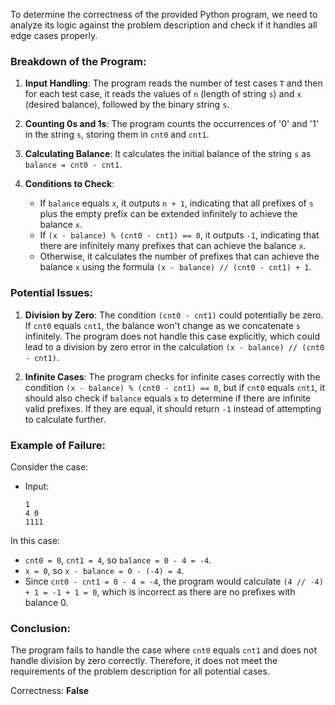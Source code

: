To determine the correctness of the provided Python program, we need to analyze its logic against the problem description and check if it handles all edge cases properly.

### Breakdown of the Program:

1. **Input Handling**: The program reads the number of test cases `T` and then for each test case, it reads the values of `n` (length of string `s`) and `x` (desired balance), followed by the binary string `s`.

2. **Counting 0s and 1s**: The program counts the occurrences of '0' and '1' in the string `s`, storing them in `cnt0` and `cnt1`.

3. **Calculating Balance**: It calculates the initial balance of the string `s` as `balance = cnt0 - cnt1`.

4. **Conditions to Check**:
   - If `balance` equals `x`, it outputs `n + 1`, indicating that all prefixes of `s` plus the empty prefix can be extended infinitely to achieve the balance `x`.
   - If `(x - balance) % (cnt0 - cnt1) == 0`, it outputs `-1`, indicating that there are infinitely many prefixes that can achieve the balance `x`.
   - Otherwise, it calculates the number of prefixes that can achieve the balance `x` using the formula `(x - balance) // (cnt0 - cnt1) + 1`.

### Potential Issues:

1. **Division by Zero**: The condition `(cnt0 - cnt1)` could potentially be zero. If `cnt0` equals `cnt1`, the balance won't change as we concatenate `s` infinitely. The program does not handle this case explicitly, which could lead to a division by zero error in the calculation `(x - balance) // (cnt0 - cnt1)`.

2. **Infinite Cases**: The program checks for infinite cases correctly with the condition `(x - balance) % (cnt0 - cnt1) == 0`, but if `cnt0` equals `cnt1`, it should also check if `balance` equals `x` to determine if there are infinite valid prefixes. If they are equal, it should return `-1` instead of attempting to calculate further.

### Example of Failure:

Consider the case:
- Input: 
  ```
  1
  4 0
  1111
  ```
  
In this case:
- `cnt0 = 0`, `cnt1 = 4`, so `balance = 0 - 4 = -4`.
- `x = 0`, so `x - balance = 0 - (-4) = 4`.
- Since `cnt0 - cnt1 = 0 - 4 = -4`, the program would calculate `(4 // -4) + 1 = -1 + 1 = 0`, which is incorrect as there are no prefixes with balance 0.

### Conclusion:

The program fails to handle the case where `cnt0` equals `cnt1` and does not handle division by zero correctly. Therefore, it does not meet the requirements of the problem description for all potential cases.

Correctness: **False**